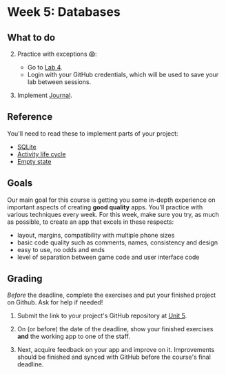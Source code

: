 # Week 5: Databases


## What to do

2. Practice with exceptions 😱:

    - Go to [Lab 4](https://lab.cs50.io/Vluuks/AndroidPractice/labified/Week4/Lab/).
    - Login with your GitHub credentials, which will be used to save your lab between sessions.

3. Implement [Journal](/guided/journal).


## Reference

You'll need to read these to implement parts of your project:

- [SQLite](/android-reference/sqlite)
- [Activity life cycle](/android-reference/state)
- [Empty state](https://material.io/guidelines/patterns/empty-states.html)


## Goals

Our main goal for this course is getting you some in-depth experience on important aspects of creating **good quality** apps. You'll practice with various techniques every week. For this week, make sure you try, as much as possible, to create an app that excels in these respects:

- layout, margins, compatibility with multiple phone sizes
- basic code quality such as comments, names, consistency and design
- easy to use, no odds and ends
- level of separation between game code and user interface code


## Grading

*Before* the deadline, complete the exercises and put your finished project on Github. Ask for help if needed!

1. Submit the link to your project's GitHub repository at [Unit 5](/submit/unit-5).

2. On (or before) the date of the deadline, show your finished exercises **and** the working app to one of the staff.

3. Next, acquire feedback on your app and improve on it. Improvements should be finished and synced with GitHub before the course's final deadline.
